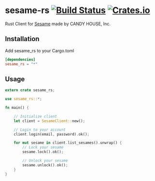 # sesame-rs [![Build Status](https://travis-ci.org/MichaeGon/sesame-rs.svg?branch=master)](https://travis-ci.org/MichaeGon/sesame-rs) [![Crates.io](https://img.shields.io/crates/v/sesame_rs.svg)](https://crates.io/crates/sesame_rs)

Rust Client for [Sesame](https://candyhouse.co) made by CANDY HOUSE, Inc.

## Installation
Add sesame_rs to your Cargo.toml
```toml
[dependencies]
sesame_rs = "*"
```

## Usage
```rust
extern crate sesame_rs;

use sesame_rs::*;

fn main() {

    // Initialize client
    let client = SesameClient::new();

    // Login to your account
    client.login(email, password).ok();

    for mut sesame in client.list_sesames().unwrap() {
        // Lock your sesame
        sesame.lock().ok();

        // Unlock your sesame
        sesame.unlock().ok();
    }
}

```
